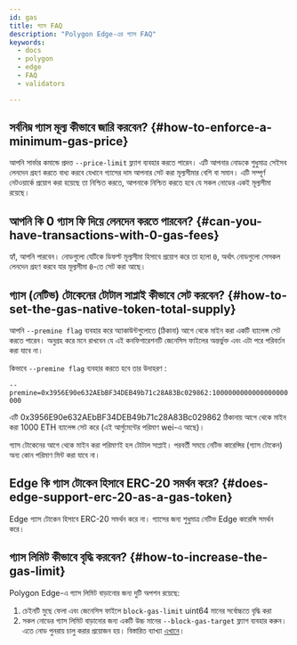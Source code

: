 ```yaml
---
id: gas
title: গ্যাস FAQ
description: "Polygon Edge-এর গ্যাস FAQ"
keywords:
  - docs
  - polygon
  - edge
  - FAQ
  - validators

---
```


## সর্বনিম্ন গ্যাস মূল্য কীভাবে জারি করবেন? {#how-to-enforce-a-minimum-gas-price}
আপনি সার্ভার কমান্ডে প্রদত্ত `--price-limit` ফ্ল্যাগ ব্যবহার করতে পারেন। এটি আপনার নোডকে শুধুমাত্র সেইসব লেনদেন গ্রহণ করতে বাধ্য করবে যেখানে গ্যাসের দাম আপনার সেট করা মূল্যসীমার বেশি বা সমান। এটি সম্পূর্ণ নেটওয়ার্কে প্রয়োগ করা হয়েছে তা নিশ্চিত করতে, আপনাকে নিশ্চিত করতে হবে যে সকল নোডের একই মূল্যসীমা রয়েছে।


## আপনি কি 0 গ্যাস ফি দিয়ে লেনদেন করতে পারবেন? {#can-you-have-transactions-with-0-gas-fees}
হ্যাঁ, আপনি পারবেন। নোডগুলো যেটিকে ডিফল্ট মূল্যসীমা হিসাবে প্রয়োগ করে তা হলো `0`, অর্থাৎ নোডগুলো সেসকল লেনদেন গ্রহণ করবে যার মূল্যসীমা `0`-তে সেট করা আছে।

## গ্যাস (নেটিভ) টোকেনের টোটাল সাপ্লাই কীভাবে সেট করবেন? {#how-to-set-the-gas-native-token-total-supply}

আপনি `--premine flag` ব্যবহার করে অ্যাকাউন্টগুলোতে (ঠিকানা) আগে থেকে মাইন করা একটি ব্যালেন্স সেট করতে পারেন। অনুগ্রহ করে মনে রাখবেন যে এই কনফিগারেশনটি জেনেসিস ফাইলের অন্তর্ভুক্ত এবং এটা পরে পরিবর্তন করা যাবে না।

কিভাবে `--premine flag` ব্যবহার করতে হবে তার উদাহরণ :

`--premine=0x3956E90e632AEbBF34DEB49b71c28A83Bc029862:1000000000000000000000`

এটি 0x3956E90e632AEbBF34DEB49b71c28A83Bc029862 ঠিকানায় আগে থেকে মাইন করা 1000 ETH ব্যালেন্স সেট করে (এই আর্গুমেন্টের পরিমাণ wei-এ আছে)।

গ্যাস টোকেনের আগে থেকে মাইন করা পরিমাণই হল টোটাল সাপ্লাই। পরবর্তী সময়ে নেটিভ কারেন্সির (গ্যাস টোকেন) অন্য কোন পরিমাণ মিন্ট করা যাবে না।

## Edge কি গ্যাস টোকেন হিসাবে ERC-20 সমর্থন করে? {#does-edge-support-erc-20-as-a-gas-token}

Edge গ্যাস টোকেন হিসাবে ERC-20 সমর্থন করে না। গ্যাসের জন্য শুধুমাত্র নেটিভ Edge কারেন্সি সমর্থন করে।

## গ্যাস লিমিট কীভাবে বৃদ্ধি করবেন? {#how-to-increase-the-gas-limit}

Polygon Edge-এ গ্যাস লিমিট বাড়ানোর জন্য দুটি অপশন রয়েছে:
1. চেইনটি মুছে ফেলা এবং জেনেসিস ফাইলে `block-gas-limit` uint64 মানের সর্বোচ্চতে বৃদ্ধি করা
2. সকল নোডের গ্যাস লিমিট বাড়ানোর জন্য একটি উচ্চ মানের `--block-gas-target` ফ্ল্যাগ ব্যবহার করুন। এতে নোড পুনরায় চালু করার প্রয়োজন হয়। বিস্তারিত ব্যাখ্যা [এখানে](/docs/edge/architecture/modules/txpool/#block-gas-target)।